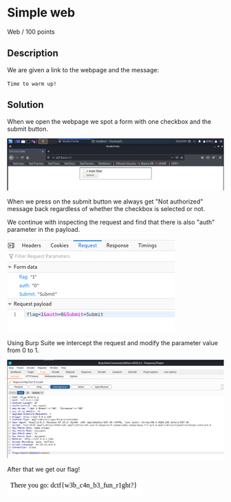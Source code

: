 # Simple web
Web / 100 points


## Description
We are given a link to the webpage and the message:

`Time to warm up!`

## Solution
When we open the webpage we spot a form with one checkbox and the submit button.

![Simple-web-1](images/simple-web-1.PNG)

When we press on the submit button we always get "Not authorized" message back regardless of whether the checkbox is selected or not.

We continue with inspecting the request and find that there is also "auth" parameter in the payload.

![Simple-web-2](images/simple-web-2.PNG)

Using Burp Suite we intercept the request and modify the parameter value from 0 to 1.

![Simple-web-3](images/simple-web-3.PNG)

After that we get our flag!

![Simple-web-4](images/simple-web-4.PNG)

